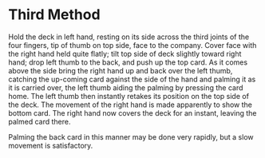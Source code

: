 # Third Method

Hold the deck in left hand, resting on its side across the third joints of the four fingers, tip of thumb on top side, face to the company. Cover face with the right hand held quite flatly; tilt top side of deck slightly toward right hand; drop left thumb to the back, and push up the top card. As it comes above the side bring the right hand up and back over the left thumb, catching the up-coming card against the side of the hand and palming it as it is carried over, the left thumb aiding the palming by pressing the card home. The left thumb then instantly retakes its position on the top side of the deck. The movement of the right hand is made apparently to show the bottom card. The right hand now covers the deck for an instant, leaving the palmed card there.

Palming the back card in this manner may be done very rapidly, but a slow movement is satisfactory.

